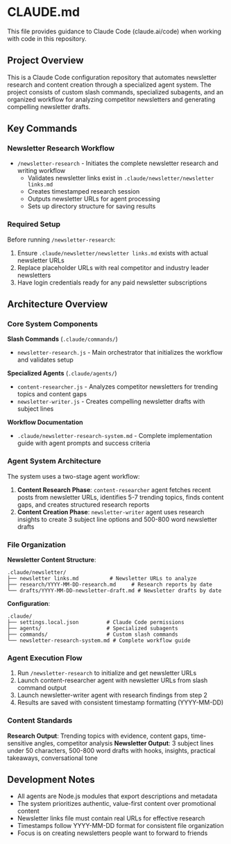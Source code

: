 # CLAUDE.md

This file provides guidance to Claude Code (claude.ai/code) when working with code in this repository.

## Project Overview

This is a Claude Code configuration repository that automates newsletter research and content creation through a specialized agent system. The project consists of custom slash commands, specialized subagents, and an organized workflow for analyzing competitor newsletters and generating compelling newsletter drafts.

## Key Commands

### Newsletter Research Workflow
- `/newsletter-research` - Initiates the complete newsletter research and writing workflow
  - Validates newsletter links exist in `.claude/newsletter/newsletter links.md`
  - Creates timestamped research session
  - Outputs newsletter URLs for agent processing
  - Sets up directory structure for saving results

### Required Setup
Before running `/newsletter-research`:
1. Ensure `.claude/newsletter/newsletter links.md` exists with actual newsletter URLs
2. Replace placeholder URLs with real competitor and industry leader newsletters
3. Have login credentials ready for any paid newsletter subscriptions

## Architecture Overview

### Core System Components

**Slash Commands** (`.claude/commands/`)
- `newsletter-research.js` - Main orchestrator that initializes the workflow and validates setup

**Specialized Agents** (`.claude/agents/`)
- `content-researcher.js` - Analyzes competitor newsletters for trending topics and content gaps
- `newsletter-writer.js` - Creates compelling newsletter drafts with subject lines

**Workflow Documentation**
- `.claude/newsletter-research-system.md` - Complete implementation guide with agent prompts and success criteria

### Agent System Architecture

The system uses a two-stage agent workflow:

1. **Content Research Phase**: `content-researcher` agent fetches recent posts from newsletter URLs, identifies 5-7 trending topics, finds content gaps, and creates structured research reports
2. **Content Creation Phase**: `newsletter-writer` agent uses research insights to create 3 subject line options and 500-800 word newsletter drafts

### File Organization

**Newsletter Content Structure**:
```
.claude/newsletter/
├── newsletter links.md          # Newsletter URLs to analyze
├── research/YYYY-MM-DD-research.md     # Research reports by date
└── drafts/YYYY-MM-DD-newsletter-draft.md # Newsletter drafts by date
```

**Configuration**:
```
.claude/
├── settings.local.json         # Claude Code permissions
├── agents/                     # Specialized subagents
├── commands/                   # Custom slash commands
└── newsletter-research-system.md # Complete workflow guide
```

### Agent Execution Flow

1. Run `/newsletter-research` to initialize and get newsletter URLs
2. Launch content-researcher agent with newsletter URLs from slash command output
3. Launch newsletter-writer agent with research findings from step 2
4. Results are saved with consistent timestamp formatting (YYYY-MM-DD)

### Content Standards

**Research Output**: Trending topics with evidence, content gaps, time-sensitive angles, competitor analysis
**Newsletter Output**: 3 subject lines under 50 characters, 500-800 word drafts with hooks, insights, practical takeaways, conversational tone

## Development Notes

- All agents are Node.js modules that export descriptions and metadata
- The system prioritizes authentic, value-first content over promotional content
- Newsletter links file must contain real URLs for effective research
- Timestamps follow YYYY-MM-DD format for consistent file organization
- Focus is on creating newsletters people want to forward to friends